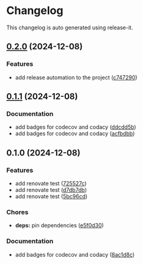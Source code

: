 # Changelog

This changelog is auto generated using release-it.


## [0.2.0](https://github.com/juancarlosjr97/renovate-configuration-test/compare/0.1.1...0.2.0) (2024-12-08)

### Features

* add release automation to the project ([c747290](https://github.com/juancarlosjr97/renovate-configuration-test/commit/c747290513b01801b2ead92121cd505164961a49))

## [0.1.1](https://github.com/juancarlosjr97/renovate-configuration-test/compare/0.1.0...0.1.1) (2024-12-08)

### Documentation

* add badges for codecov and codacy ([ddcdd5b](https://github.com/juancarlosjr97/renovate-configuration-test/commit/ddcdd5b8cd57c3dc52eceb73e216f45b07b1c43b))
* add badges for codecov and codacy ([acfbdbb](https://github.com/juancarlosjr97/renovate-configuration-test/commit/acfbdbbf17c4c9927171936d418a910a1131ed99))

## 0.1.0 (2024-12-08)

### Features

* add renovate test ([725527c](https://github.com/juancarlosjr97/renovate-configuration-test/commit/725527c711ecd2df324cec462efe58afc0e2daee))
* add renovate test ([d7db7db](https://github.com/juancarlosjr97/renovate-configuration-test/commit/d7db7dbc3b1b2714b459f0953c0dfded87e88e76))
* add renovate test ([5bc96cd](https://github.com/juancarlosjr97/renovate-configuration-test/commit/5bc96cd89fa9ecbe5e60caefa0d4f33c66330c4d))

### Chores

* **deps:** pin dependencies ([e5f0d30](https://github.com/juancarlosjr97/renovate-configuration-test/commit/e5f0d3076d0fdaee69afdb1c47dc23dca727cfcd))

### Documentation

* add badges for codecov and codacy ([8ac1d8c](https://github.com/juancarlosjr97/renovate-configuration-test/commit/8ac1d8c8d5e2eedfbf23095b73fdb1827d3e2fe0))
